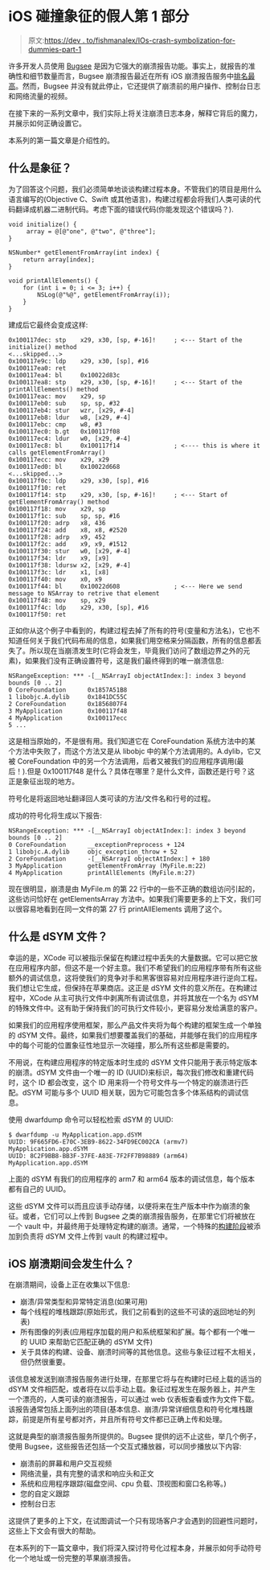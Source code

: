 # iOS 碰撞象征的假人第 1 部分

> 原文:[https://dev . to/fishmanalex/IOs-crash-symbolization-for-dummies-part-1](https://dev.to/fishmanalex/ios-crash-symbolication-for-dummies-part-1)

许多开发人员使用 [Bugsee](https://www.bugsee.com) 是因为它强大的崩溃报告功能。事实上，就报告的准确性和细节数量而言，Bugsee 崩溃报告最近在所有 iOS 崩溃报告服务中[排名最高](http://www.crashprobe.com/ios/)。然而，Bugsee 并没有就此停止，它还提供了崩溃前的用户操作、控制台日志和网络流量的视频。

在接下来的一系列文章中，我们实际上将关注崩溃日志本身，解释它背后的魔力，并展示如何正确设置它。

本系列的第一篇文章是介绍性的。

## [](#what-is-symbolication)什么是象征？

为了回答这个问题，我们必须简单地谈谈构建过程本身。不管我们的项目是用什么语言编写的(Objective C、Swift 或其他语言)，构建过程都会将我们人类可读的代码翻译成机器二进制代码。考虑下面的错误代码(你能发现这个错误吗？).

```
void initialize() {
     array = @[@"one", @"two", @"three"];
}

NSNumber* getElementFromArray(int index) {
    return array[index];
}

void printAllElements() {
    for (int i = 0; i <= 3; i++) {
        NSLog(@"%@", getElementFromArray(i));
    }
} 
```

建成后它最终会变成这样:

```
0x100117dec: stp    x29, x30, [sp, #-16]!     ; <--- Start of the initialize() method
<...skipped...>
0x100117e9c: ldp    x29, x30, [sp], #16
0x100117ea0: ret    
0x100117ea4: bl     0x10022d83c
0x100117ea8: stp    x29, x30, [sp, #-16]!     ; <--- Start of the printAllElements() method
0x100117eac: mov    x29, sp
0x100117eb0: sub    sp, sp, #32                
0x100117eb4: stur   wzr, [x29, #-4]
0x100117eb8: ldur   w8, [x29, #-4]
0x100117ebc: cmp    w8, #3                    
0x100117ec0: b.gt   0x100117f08               
0x100117ec4: ldur   w0, [x29, #-4]
0x100117ec8: bl     0x100117f14               ; <---- this is where it calls getElementFromArray()
0x100117ecc: mov    x29, x29
0x100117ed0: bl     0x10022d668               
<...skipped...>
0x100117f0c: ldp    x29, x30, [sp], #16
0x100117f10: ret    
0x100117f14: stp    x29, x30, [sp, #-16]!     ; <--- Start of getElementFromArray() method
0x100117f18: mov    x29, sp
0x100117f1c: sub    sp, sp, #16               
0x100117f20: adrp   x8, 436
0x100117f24: add    x8, x8, #2520              
0x100117f28: adrp   x9, 452
0x100117f2c: add    x9, x9, #1512             
0x100117f30: stur   w0, [x29, #-4]
0x100117f34: ldr    x9, [x9]
0x100117f38: ldursw x2, [x29, #-4]
0x100117f3c: ldr    x1, [x8]
0x100117f40: mov    x0, x9
0x100117f44: bl     0x10022d608               ; <--- Here we send message to NSArray to retrive that element
0x100117f48: mov    sp, x29
0x100117f4c: ldp    x29, x30, [sp], #16
0x100117f50: ret 
```

正如你从这个例子中看到的，构建过程去掉了所有的符号(变量和方法名)，它也不知道任何关于我们代码布局的信息，如果我们用空格来分隔函数，所有的信息都丢失了。所以现在当崩溃发生时(它将会发生，毕竟我们访问了数组边界之外的元素)，如果我们没有正确设置符号，这是我们最终得到的唯一崩溃信息:

```
NSRangeException: *** -[__NSArrayI objectAtIndex:]: index 3 beyond bounds [0 .. 2]
0 CoreFoundation      0x1857A51B8
1 libobjc.A.dylib     0x1841DC55C
2 CoreFoundation      0x1856807F4
3 MyApplication       0x100117f48
4 MyApplication       0x100117ecc
5 ... 
```

这是相当原始的，不是很有用。我们知道它在 CoreFoundation 系统方法中的某个方法中失败了，而这个方法又是从 libobjc 中的某个方法调用的。A.dylib，它又被 CoreFoundation 中的另一个方法调用，后者又被我们的应用程序调用(最后！).但是 0x100117f48 是什么？具体在哪里？是什么文件，函数还是行号？这正是象征出现的地方。

符号化是将返回地址翻译回人类可读的方法/文件名和行号的过程。

成功的符号化将生成以下报告:

```
NSRangeException: *** -[__NSArrayI objectAtIndex:]: index 3 beyond bounds [0 .. 2]
0 CoreFoundation      __exceptionPreprocess + 124
1 libobjc.A.dylib     objc_exception_throw + 52
2 CoreFoundation      -[__NSArrayI objectAtIndex:] + 180
3 MyApplication       getElementFromArray (MyFile.m:22)
4 MyApplication       printAllElements (MyFile.m:27) 
```

现在很明显，崩溃是由 MyFile.m 的第 22 行中的一些不正确的数组访问引起的，这些访问恰好在 getElementsArray 方法中。如果我们需要更多的上下文，我们可以很容易地看到在同一文件的第 27 行 printAllElements 调用了这个。

## [](#what-is-a-dsym-file)什么是 dSYM 文件？

幸运的是，XCode 可以被指示保留在构建过程中丢失的大量数据。它可以把它放在应用程序内部，但这不是一个好主意。我们不希望我们的应用程序带有所有这些额外的调试信息，这将使我们的竞争对手和黑客很容易对应用程序进行逆向工程。我们想让它生成，但保持在苹果商店。这正是 dSYM 文件的意义所在。在构建过程中，XCode 从主可执行文件中剥离所有调试信息，并将其放在一个名为 dSYM 的特殊文件中。这有助于保持我们的可执行文件较小，更容易分发给满意的客户。

如果我们的应用程序使用框架，那么产品文件夹将为每个构建的框架生成一个单独的 dSYM 文件。最终，如果我们想要覆盖我们的基础，并能够在我们的应用程序中的每个可能的位置象征性地显示一次碰撞，那么所有这些都是需要的。

不用说，在构建应用程序的特定版本时生成的 dSYM 文件只能用于表示特定版本的崩溃。dSYM 文件由一个唯一的 ID (UUID)来标识，每次我们修改和重建代码时，这个 ID 都会改变，这个 ID 用来将一个符号文件与一个特定的崩溃进行匹配。dSYM 可能与多个 UUID 相关联，因为它可能包含多个体系结构的调试信息。

使用 dwarfdump 命令可以轻松检索 dSYM 的 UUID:

```
$ dwarfdump -u MyApplication.app.dSYM
UUID: 9F665FD6-E70C-3EB9-8622-34FD9EC002CA (armv7) MyApplication.app.dSYM
UUID: 8C2F9BB8-BB3F-37FE-A83E-7F2FF7B98889 (arm64) MyApplication.app.dSYM 
```

上面的 dSYM 有我们的应用程序的 arm7 和 arm64 版本的调试信息，每个版本都有自己的 UUID。

这些 dSYM 文件可以而且应该手动存储，以便将来在生产版本中作为崩溃的象征。或者，它们可以上传到 Bugsee 之类的崩溃报告服务，在那里它们将被放在一个 vault 中，并最终用于处理特定构建的崩溃。通常，一个特殊的[构建阶段](https://docs.bugsee.com/sdk/ios/symbolication/)被添加到负责将 dSYM 文件上传到 vault 的构建过程中。

## iOS 崩溃期间会发生什么？

在崩溃期间，设备上正在收集以下信息:

*   崩溃/异常类型和异常特定消息(如果可用)
*   每个线程的堆栈跟踪(原始形式，我们之前看到的这些不可读的返回地址的列表)
*   所有图像的列表(应用程序加载的用户和系统框架和扩展。每个都有一个唯一的 UUID 来帮助它匹配正确的 dSYM 文件)
*   关于具体的构建、设备、崩溃时间等的其他信息。这些与象征过程不太相关，但仍然很重要。

该信息被发送到崩溃报告服务进行处理，在那里它将与在构建时已经上载的适当的 dSYM 文件相匹配，或者将在以后手动上载。象征过程发生在服务器上，并产生一个漂亮的，人类可读的崩溃报告，可以通过 web 仪表板查看或作为文件下载。该报告通常包括上面列出的项目(基本信息、崩溃/异常详细信息和符号化堆栈跟踪，前提是所有星号都对齐，并且所有符号文件都已正确上传和处理。

这就是典型的崩溃报告服务所提供的。Bugsee 提供的远不止这些，举几个例子，使用 Bugsee，这些报告还包括一个交互式播放器，可以同步播放以下内容:

*   崩溃前的屏幕和用户交互视频
*   网络流量，具有完整的请求和响应头和正文
*   系统和应用程序跟踪(磁盘空间、cpu 负载、顶视图和窗口名称等。)
*   您的自定义跟踪
*   控制台日志

这提供了更多的上下文，在试图调试一个只有现场客户才会遇到的回避性问题时，这些上下文会有很大的帮助。

在本系列的下一篇文章中，我们将深入探讨符号化过程本身，并展示如何手动符号化一个地址或一份完整的苹果崩溃报告。